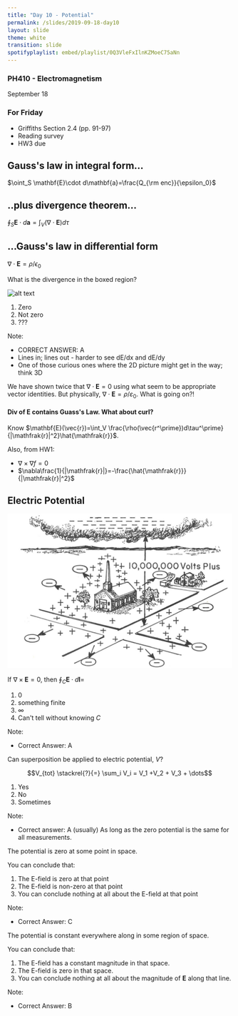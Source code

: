 ```yaml
---
title: "Day 10 - Potential"
permalink: /slides/2019-09-18-day10
layout: slide
theme: white
transition: slide
spotifyplaylist: embed/playlist/0Q3VleFxIlnKZMoeC75aNn
---
```


<section data-markdown="">


### PH410 - Electromagnetism

September 18
<!--this doesn't work... {% include spotifyplaylist.html id=page.spotifyplaylist %}-->
</section>


<section data-markdown="">

### For Friday
- Griffiths Section 2.4 (pp. 91-97)
- Reading survey
- HW3 due 
	
</section>


<section data-markdown>

## Gauss's law in integral form...

$\oint_S \mathbf{E}\cdot d\mathbf{a}=\frac{Q_{\rm enc}}{\epsilon_0}$

## ..plus divergence theorem...

$\oint_S \mathbf{E}\cdot d\mathbf{a}=\int_V\left( \nabla\cdot \mathbf{E}\right) d\tau$

## ...Gauss's law in differential form

$\nabla\cdot\mathbf{E}=\rho/\epsilon_0$


</section>

<section data-markdown>

What is the divergence in the boxed region?

![alt text](../images/d3-divredbox.png "Logo Title Text 1")

1. Zero
2. Not zero
3. ???

Note:
* CORRECT ANSWER: A
* Lines in; lines out - harder to see dE/dx and dE/dy
* One of those curious ones where the 2D picture might get in the way; think 3D

</section>

<section data-markdown>

We have shown twice that $\nabla \cdot \mathbf{E} = 0$ using what seem to be appropriate vector identities. But physically, $\nabla \cdot \mathbf{E} = \rho/ \varepsilon_0$. What is going on?!


</section>



<section data-markdown>

#### Div of $\mathbf{E}$ contains Guass's Law. What about curl?
Know $\mathbf{E}(\vec{r})=\int_V \frac{\rho(\vec{r^\prime})d\tau^\prime}{|\mathfrak{r}|^2}\hat{\mathfrak{r}}$.

Also, from HW1:
- $\nabla\times\nabla f=0$
- $\nabla\frac{1}{|\mathfrak{r}|}=-\frac{\hat{\mathfrak{r}}}{|\mathfrak{r}|^2}$

</section>
<section data-markdown>

## Electric Potential

![alt text](../images/d9-lightning.jpg "Logo Title Text 1")

</section>

<section data-markdown>

If $\nabla \times \mathbf{E} = 0$, then $\oint_C \mathbf{E} \cdot d\mathbf{l} =$

1. 0
2. something finite
3. $\infty$
4. Can't tell without knowing $C$

Note:
* Correct Answer: A

</section>

<section data-markdown>

Can superposition be applied to electric potential, $V$?

$$V_{tot} \stackrel{?}{=} \sum_i V_i = V_1 +V_2 + V_3 + \dots$$

1. Yes
2. No
3. Sometimes

Note:
* Correct answer: A (usually)
As long as the zero potential is the same for all measurements.

</section>

<section data-markdown>

The potential is zero at some point in space.

You can conclude that:
1. The E-field is zero at that point
2. The E-field is non-zero at that point
3. You can conclude nothing at all about the E-field at that point

Note:
* Correct Answer: C

</section>

<section data-markdown>

The potential is constant everywhere along in some region of space.

You can conclude that:
1. The E-field has a constant magnitude in that space.
2. The E-field is zero in that space.
3. You can conclude nothing at all about the magnitude of $\mathbf{E}$ along that line.

Note:
* Correct Answer: B

</section>
